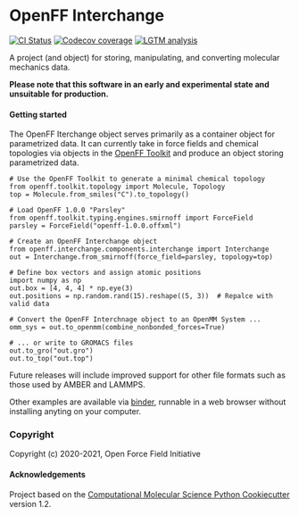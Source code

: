 OpenFF Interchange
==================
[//]: # (Badges)
[![CI Status](https://github.com/openforcefield/openff-interchange/workflows/ci/badge.svg)](https://github.com/openforcefield/openff-interchange/actions?query=branch%3Amaster+workflow%3Aci)  [![Codecov coverage](https://img.shields.io/codecov/c/github/openforcefield/openff-interchange.svg?logo=Codecov&logoColor=white)](https://codecov.io/gh/openforcefield/openff-interchange) [![LGTM analysis](https://img.shields.io/lgtm/grade/python/g/openforcefield/openff-interchange.svg?logo=lgtm&logoWidth=18)](https://lgtm.com/projects/g/openforcefield/openff-interchange/context:python)

A project (and object) for storing, manipulating, and converting molecular mechanics data.

**Please note that this software in an early and experimental state and unsuitable for production.**

#### Getting started

The OpenFF Iterchange object serves primarily as a container object for parametrized data. It can currently take in force fields
and chemical topologies via objects in the [OpenFF Toolkit](https://open-forcefield-toolkit.readthedocs.io/) and produce
an object storing parametrized data.

```python3
# Use the OpenFF Toolkit to generate a minimal chemical topology
from openff.toolkit.topology import Molecule, Topology
top = Molecule.from_smiles("C").to_topology()

# Load OpenFF 1.0.0 "Parsley"
from openff.toolkit.typing.engines.smirnoff import ForceField
parsley = ForceField("openff-1.0.0.offxml")

# Create an OpenFF Interchange object
from openff.interchange.components.interchange import Interchange
out = Interchange.from_smirnoff(force_field=parsley, topology=top)

# Define box vectors and assign atomic positions
import numpy as np
out.box = [4, 4, 4] * np.eye(3)
out.positions = np.random.rand(15).reshape((5, 3))  # Repalce with valid data

# Convert the OpenFF Interchnage object to an OpenMM System ...
omm_sys = out.to_openmm(combine_nonbonded_forces=True)

# ... or write to GROMACS files
out.to_gro("out.gro")
out.to_top("out.top")
```

Future releases will include improved support for other file formats such as those used by AMBER and LAMMPS.

Other examples are available via [binder](https://mybinder.org/v2/gh/openforcefield/openff-interchange/master?filepath=%2Fexamples%2F), runnable in a web browser without installing anyting on your computer.

### Copyright

Copyright (c) 2020-2021, Open Force Field Initiative


#### Acknowledgements

Project based on the [Computational Molecular Science Python Cookiecutter](https://github.com/molssi/cookiecutter-cms) version 1.2.
